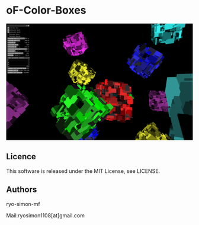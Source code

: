 # oF-Color-Boxes

![image.png](https://raw.githubusercontent.com/ryo-simon-mf/oF-Color-Boxes/master/pic/image1.png)

## Licence
This software is released under the MIT License, see LICENSE.

## Authors
ryo-simon-mf

Mail:ryosimon1108[at]gmail.com
